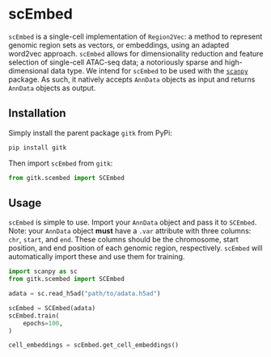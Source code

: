 # scEmbed
`scEmbed` is a single-cell implementation of `Region2Vec`: a method to represent genomic region sets as vectors, or embeddings, using an adapted word2vec approach. `scEmbed` allows for dimensionality reduction and feature selection of single-cell ATAC-seq data; a notoriously sparse and high-dimensional data type. We intend for `scEmbed` to be used with the [`scanpy`](https://scanpy.readthedocs.io/en/stable/) package. As such, it natively accepts `AnnData` objects as input and returns `AnnData` objects as output.

## Installation
Simply install the parent package `gitk` from PyPi:

```bash
pip install gitk
```

Then import `scEmbed` from `gitk`:

```python
from gitk.scembed import SCEmbed
```

## Usage
`scEmbed` is simple to use. Import your `AnnData` object and pass it to `SCEmbed`. Note: your `AnnData` object **must** have a `.var` attribute with three columns: `chr`, `start`, and `end`. These columns should be the chromosome, start position, and end position of each genomic region, respectively. `scEmbed` will automatically import these and use them for training.

```python
import scanpy as sc
from gitk.scembed import SCEmbed

adata = sc.read_h5ad("path/to/adata.h5ad")

scEmbed = SCEmbed(adata)
scEmbed.train(
    epochs=100,
)

cell_embeddings = scEmbed.get_cell_embeddings()
```